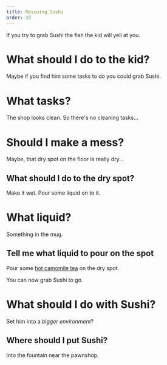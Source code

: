```yaml
---
title: Rescuing Sushi
order: 33
---
```


If you try to grab Sushi the fish the kid will yell at you.

# What should I do to the kid?
Maybe if you find him some tasks to do you could grab Sushi.

# What tasks?
The shop looks clean. So there's no cleaning tasks...

# Should I make a mess?
Maybe, that dry spot on the floor is really dry...

## What should I do to the dry spot?
Make it wet. Pour some liquid on to it.

# What liquid?
Something in the mug.

## Tell me what liquid to pour on the spot
Pour some [hot camomile tea](allergy-potion/hot-camomile-tea.md) on the dry spot.

You can now grab Sushi to go.

# What should I do with Sushi?
Set him into a _bigger environment_?

## Where should I put Sushi?
Into the fountain near the pawnshop.
